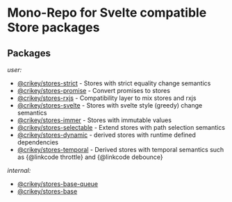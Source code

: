 # Mono-Repo for Svelte compatible Store packages

## Packages

_user:_
* [@crikey/stores-strict](./packages/stores-strict/README.md) - Stores with strict equality change semantics 
* [@crikey/stores-promise](./packages/stores-promise/README.md) - Convert promises to stores
* [@crikey/stores-rxjs](./packages/stores-rxjs/README.md) - Compatibility layer to mix stores and rxjs
* [@crikey/stores-svelte](./packages/stores-svelte/README.md) - Stores with svelte style (greedy) change semantics
* [@crikey/stores-immer](./packages/stores-immer/README.md) - Stores with immutable values
* [@crikey/stores-selectable](./packages/stores-selectable/README.md) - Extend stores with path selection semantics
* [@crikey/stores-dynamic](./packages/stores-selectable/README.md) - derived stores with runtime defined dependencies
* [@crikey/stores-temporal](./packages/stores-temporal/README.md) - Derived stores with temporal semantics such as {@linkcode throttle} and {@linkcode debounce} 

_internal:_
* [@crikey/stores-base-queue](./packages/stores-base-queue/README.md)
* [@crikey/stores-base](./packages/stores-base/README.md)
